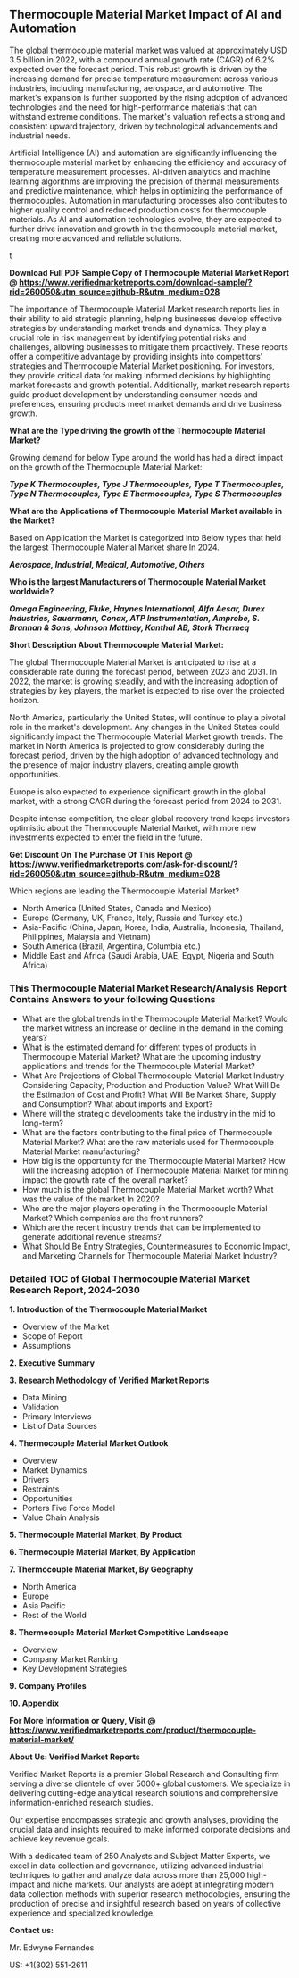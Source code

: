 <h2>Thermocouple Material Market Impact of AI and Automation</h2><p>The global thermocouple material market was valued at approximately USD 3.5 billion in 2022, with a compound annual growth rate (CAGR) of 6.2% expected over the forecast period. This robust growth is driven by the increasing demand for precise temperature measurement across various industries, including manufacturing, aerospace, and automotive. The market's expansion is further supported by the rising adoption of advanced technologies and the need for high-performance materials that can withstand extreme conditions. The market's valuation reflects a strong and consistent upward trajectory, driven by technological advancements and industrial needs.</p><p>Artificial Intelligence (AI) and automation are significantly influencing the thermocouple material market by enhancing the efficiency and accuracy of temperature measurement processes. AI-driven analytics and machine learning algorithms are improving the precision of thermal measurements and predictive maintenance, which helps in optimizing the performance of thermocouples. Automation in manufacturing processes also contributes to higher quality control and reduced production costs for thermocouple materials. As AI and automation technologies evolve, they are expected to further drive innovation and growth in the thermocouple material market, creating more advanced and reliable solutions.</p>t</p><p id="" class=""><strong>Download Full PDF Sample Copy of Thermocouple Material Market Report @ <a href="https://www.verifiedmarketreports.com/download-sample/?rid=260050&utm_source=github-R&utm_medium=028" target="_blank">https://www.verifiedmarketreports.com/download-sample/?rid=260050&utm_source=github-R&utm_medium=028</a></strong></p><p>The importance of&nbsp;Thermocouple Material Market research reports lies in their ability to aid strategic planning, helping businesses develop effective strategies by understanding market trends and dynamics. They play a crucial role in risk management by identifying potential risks and challenges, allowing businesses to mitigate them proactively. These reports offer a competitive advantage by providing insights into competitors' strategies and Thermocouple Material Market positioning. For investors, they provide critical data for making informed decisions by highlighting market forecasts and growth potential. Additionally, market research reports guide product development by understanding consumer needs and preferences, ensuring products meet market demands and drive business growth.</p><p><strong>What are the&nbsp;Type driving the growth of the Thermocouple Material Market?</strong></p><p id="" class="">Growing demand for below Type around the world has had a direct impact on the growth of the Thermocouple Material Market:</p><em><strong>Type K Thermocouples, Type J Thermocouples, Type T Thermocouples, Type N Thermocouples, Type E Thermocouples, Type S Thermocouples</strong></em></p><strong>What are the&nbsp;Applications&nbsp;of Thermocouple Material Market available in the Market?</strong></p><p id="" class="">Based on Application the Market is categorized into Below types that held the largest Thermocouple Material Market share In 2024.</p><em><strong>Aerospace, Industrial, Medical, Automotive, Others</strong></em></p><strong>Who is the largest Manufacturers of Thermocouple Material Market worldwide?</strong></p><p><em><strong>Omega Engineering, Fluke, Haynes International, Alfa Aesar, Durex Industries, Sauermann, Conax, ATP Instrumentation, Amprobe, S. Brannan & Sons, Johnson Matthey, Kanthal AB, Stork Thermeq</strong></em></p><p id="" class=""><strong>Short Description About Thermocouple Material Market:</strong></p><p>The global Thermocouple Material Market is anticipated to rise at a considerable rate during the forecast period, between 2023 and 2031. In 2022, the market is growing steadily, and with the increasing adoption of strategies by key players, the market is expected to rise over the projected horizon.</p><p>North America, particularly the United States, will continue to play a pivotal role in the market's development. Any changes in the United States could significantly impact the Thermocouple Material Market growth trends. The market in North America is projected to grow considerably during the forecast period, driven by the high adoption of advanced technology and the presence of major industry players, creating ample growth opportunities.</p><p>Europe is also expected to experience significant growth in the global market, with a strong CAGR during the forecast period from 2024 to 2031.</p><p>Despite intense competition, the clear global recovery trend keeps investors optimistic about the Thermocouple Material Market, with more new investments expected to enter the field in the future.</p><p id="" class=""><strong>Get Discount On The Purchase Of This Report @ <a href="https://www.verifiedmarketreports.com/ask-for-discount/?rid=260050&utm_source=github-R&utm_medium=028" target="_blank">https://www.verifiedmarketreports.com/ask-for-discount/?rid=260050&utm_source=github-R&utm_medium=028</a></strong></p>Which regions are leading the Thermocouple Material Market?</p><ul><li>North America (United States, Canada and Mexico)</li><li>Europe (Germany, UK, France, Italy, Russia and Turkey etc.)</li><li>Asia-Pacific (China, Japan, Korea, India, Australia, Indonesia, Thailand, Philippines, Malaysia and Vietnam)</li><li>South America (Brazil, Argentina, Columbia etc.)</li><li>Middle East and Africa (Saudi Arabia, UAE, Egypt, Nigeria and South Africa)</li></ul><h3 id="" class="">This Thermocouple Material Market Research/Analysis Report Contains Answers to your following Questions</h3><ul><li>What are the global trends in the Thermocouple Material Market? Would the market witness an increase or decline in the demand in the coming years?</li><li>What is the estimated demand for different types of products in Thermocouple Material Market? What are the upcoming industry applications and trends for the Thermocouple Material Market?</li><li>What Are Projections of Global Thermocouple Material Market Industry Considering Capacity, Production and Production Value? What Will Be the Estimation of Cost and Profit? What Will Be Market Share, Supply and Consumption? What about imports and Export?</li><li>Where will the strategic developments take the industry in the mid to long-term?</li><li>What are the factors contributing to the final price of Thermocouple Material Market? What are the raw materials used for Thermocouple Material Market manufacturing?</li><li>How big is the opportunity for the Thermocouple Material Market? How will the increasing adoption of Thermocouple Material Market for mining impact the growth rate of the overall market?</li><li>How much is the global Thermocouple Material Market worth? What was the value of the market In 2020?</li><li>Who are the major players operating in the Thermocouple Material Market? Which companies are the front runners?</li><li>Which are the recent industry trends that can be implemented to generate additional revenue streams?</li><li>What Should Be Entry Strategies, Countermeasures to Economic Impact, and Marketing Channels for Thermocouple Material Market Industry?</li></ul><h3 id="" class="">Detailed TOC of Global Thermocouple Material Market Research Report, 2024-2030</h3><p id="" class=""><strong>1. Introduction of the Thermocouple Material Market</strong></p><ul><li>Overview of the Market</li><li>Scope of Report</li><li>Assumptions</li></ul><p id="" class=""><strong>2. Executive Summary</strong></p><p id="" class=""><strong>3. Research Methodology of Verified Market Reports</strong></p><ul><li>Data Mining</li><li>Validation</li><li>Primary Interviews</li><li>List of Data Sources</li></ul><p id="" class=""><strong>4. Thermocouple Material Market Outlook</strong></p><ul><li>Overview</li><li>Market Dynamics</li><li>Drivers</li><li>Restraints</li><li>Opportunities</li><li>Porters Five Force Model</li><li>Value Chain Analysis</li></ul><p id="" class=""><strong>5. Thermocouple Material Market, By Product</strong></p><p id="" class=""><strong>6. Thermocouple Material Market, By Application</strong></p><p id="" class=""><strong>7. Thermocouple Material Market, By Geography</strong></p><ul><li>North America</li><li>Europe</li><li>Asia Pacific</li><li>Rest of the World</li></ul><p id="" class=""><strong>8. Thermocouple Material Market Competitive Landscape</strong></p><ul><li>Overview</li><li>Company Market Ranking</li><li>Key Development Strategies</li></ul><p id="" class=""><strong>9. Company Profiles</strong></p><p id="" class=""><strong>10. Appendix</strong></p><p id="" class=""><strong>For More Information or Query, Visit @ <a href="https://www.verifiedmarketreports.com/product/thermocouple-material-market/" target="_blank">https://www.verifiedmarketreports.com/product/thermocouple-material-market/</a></strong></p><p id="" class=""><strong>About Us: Verified Market Reports</strong></p><p id="" class="">Verified Market Reports is a premier Global Research and Consulting firm serving a diverse clientele of over 5000+ global customers. We specialize in delivering cutting-edge analytical research solutions and comprehensive information-enriched research studies.</p><p id="" class="">Our expertise encompasses strategic and growth analyses, providing the crucial data and insights required to make informed corporate decisions and achieve key revenue goals.</p><p id="" class="">With a dedicated team of 250 Analysts and Subject Matter Experts, we excel in data collection and governance, utilizing advanced industrial techniques to gather and analyze data across more than 25,000 high-impact and niche markets. Our analysts are adept at integrating modern data collection methods with superior research methodologies, ensuring the production of precise and insightful research based on years of collective experience and specialized knowledge.</p><p id="" class=""><strong>Contact us:</strong></p><p id="" class="">Mr. Edwyne Fernandes</p><p id="" class="">US: +1(302) 551-2611</p>